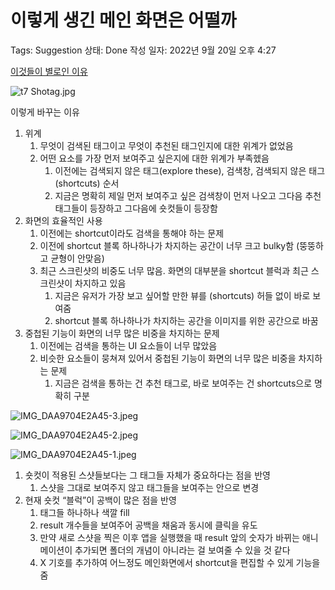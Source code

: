 # 이렇게 생긴 메인 화면은 어떨까

Tags: Suggestion
상태: Done
작성 일자: 2022년 9월 20일 오후 4:27

[이것들이 별로인 이유](20220923%20%E1%84%92%E1%85%AC%E1%84%8B%E1%85%B4%20wrapup%20%E1%84%92%E1%85%A1%E1%86%AF%20%E1%84%8B%E1%85%A4%E1%84%80%E1%85%B5%201b2d41a996a44856b26926b6acc14cd2.md)

![t7 Shotag.jpg](%E1%84%8B%E1%85%B5%E1%84%85%E1%85%A5%E1%87%82%E1%84%80%E1%85%A6%20%E1%84%89%E1%85%A2%E1%86%BC%E1%84%80%E1%85%B5%E1%86%AB%20%E1%84%86%E1%85%A6%E1%84%8B%E1%85%B5%E1%86%AB%20%E1%84%92%E1%85%AA%E1%84%86%E1%85%A7%E1%86%AB%E1%84%8B%E1%85%B3%E1%86%AB%20%E1%84%8B%E1%85%A5%E1%84%84%E1%85%A5%E1%86%AF%E1%84%81%E1%85%A1%20e6f24a6103514acf8933e73a9171b701/t7_Shotag.jpg)

이렇게 바꾸는 이유

1. 위계
    1. 무엇이 검색된 태그이고 무엇이 추천된 태그인지에 대한 위계가 없었음
    2. 어떤 요소를 가장 먼저 보여주고 싶은지에 대한 위계가 부족헸음
        1. 이전에는 검색되지 않은 태그(explore these), 검색창, 검색되지 않은 태그(shortcuts) 순서
        2. 지금은 명확히 제일 먼저 보여주고 싶은 검색창이 먼저 나오고 그다음 추천 태그들이 등장하고 그다음에 숏컷들이 등장함
2. 화면의 효율적인 사용
    1. 이전에는 shortcut이라도 검색을 통해야 하는 문제
    2. 이전에 shortcut 블록 하나하나가 차지하는 공간이 너무 크고 bulky함 (뚱뚱하고 균형이 안맞음)
    3. 최근 스크린샷의 비중도 너무 많음. 화면의 대부분을 shortcut 블럭과 최근 스크린샷이 차지하고 있음
        1. 지금은 유저가 가장 보고 싶어할 만한 뷰를 (shortcuts) 허들 없이 바로 보여줌
        2. shortcut 블록 하나하나가 차지하는 공간을 이미지를 위한 공간으로 바꿈
3. 중첩된 기능이 화면의 너무 많은 비중을 차지하는 문제
    1. 이전에는 검색을 통하는 UI 요소들이 너무 많았음
    2. 비슷한 요소들이 뭉쳐져 있어서 중첩된 기능이 화면의 너무 많은 비중을 차지하는 문제
        1. 지금은 검색을 통하는 건 추천 태그로, 바로 보여주는 건 shortcuts으로 명확히 구분

![IMG_DAA9704E2A45-3.jpeg](%E1%84%8B%E1%85%B5%E1%84%85%E1%85%A5%E1%87%82%E1%84%80%E1%85%A6%20%E1%84%89%E1%85%A2%E1%86%BC%E1%84%80%E1%85%B5%E1%86%AB%20%E1%84%86%E1%85%A6%E1%84%8B%E1%85%B5%E1%86%AB%20%E1%84%92%E1%85%AA%E1%84%86%E1%85%A7%E1%86%AB%E1%84%8B%E1%85%B3%E1%86%AB%20%E1%84%8B%E1%85%A5%E1%84%84%E1%85%A5%E1%86%AF%E1%84%81%E1%85%A1%20e6f24a6103514acf8933e73a9171b701/IMG_DAA9704E2A45-3.jpeg)

![IMG_DAA9704E2A45-2.jpeg](%E1%84%8B%E1%85%B5%E1%84%85%E1%85%A5%E1%87%82%E1%84%80%E1%85%A6%20%E1%84%89%E1%85%A2%E1%86%BC%E1%84%80%E1%85%B5%E1%86%AB%20%E1%84%86%E1%85%A6%E1%84%8B%E1%85%B5%E1%86%AB%20%E1%84%92%E1%85%AA%E1%84%86%E1%85%A7%E1%86%AB%E1%84%8B%E1%85%B3%E1%86%AB%20%E1%84%8B%E1%85%A5%E1%84%84%E1%85%A5%E1%86%AF%E1%84%81%E1%85%A1%20e6f24a6103514acf8933e73a9171b701/IMG_DAA9704E2A45-2.jpeg)

![IMG_DAA9704E2A45-1.jpeg](%E1%84%8B%E1%85%B5%E1%84%85%E1%85%A5%E1%87%82%E1%84%80%E1%85%A6%20%E1%84%89%E1%85%A2%E1%86%BC%E1%84%80%E1%85%B5%E1%86%AB%20%E1%84%86%E1%85%A6%E1%84%8B%E1%85%B5%E1%86%AB%20%E1%84%92%E1%85%AA%E1%84%86%E1%85%A7%E1%86%AB%E1%84%8B%E1%85%B3%E1%86%AB%20%E1%84%8B%E1%85%A5%E1%84%84%E1%85%A5%E1%86%AF%E1%84%81%E1%85%A1%20e6f24a6103514acf8933e73a9171b701/IMG_DAA9704E2A45-1.jpeg)

1. 숏컷이 적용된 스샷들보다는 그 태그들 자체가 중요하다는 점을 반영
    1. 스샷을 그대로 보여주지 않고 태그들을 보여주는 안으로 변경
2. 현재 숏컷 “블럭”이 공백이 많은 점을 반영
    1. 태그들 하나하나 색깔 fill
    2. result 개수들을 보여주어 공백을 채움과 동시에 클릭을 유도
    3. 만약 새로 스샷을 찍은 이후 앱을 실행했을 때 result 앞의 숫자가 바뀌는 애니메이션이 추가되면 폴더의 개념이 아니라는 걸 보여줄 수 있을 것 같다
    4. X 기호를 추가하여 어느정도 메인화면에서 shortcut을 편집할 수 있게 기능을 줌